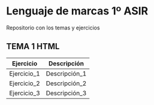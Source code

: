 # Lenguaje de marcas 1º ASIR
Repositorio con los temas y ejercicios

## TEMA 1 HTML

| Ejercicio | Descripción |
| --------- | ----------- |
| Ejercicio_1 | Descripción_1 |
| Ejercicio_2 | Descripción_2 |
| Ejercicio_3 | Descripción_3 |
